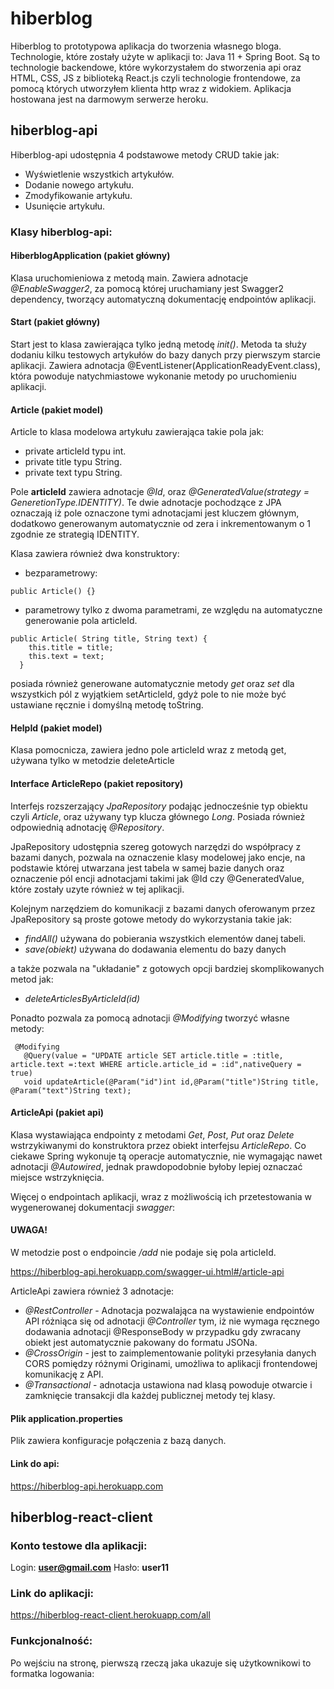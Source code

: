 # hiberblog

Hiberblog to prototypowa aplikacja do tworzenia własnego bloga.
Technologie, które zostały użyte w aplikacji to: Java 11 + Spring Boot. Są to technologie backendowe, które wykorzystałem do stworzenia api oraz HTML, CSS, JS z biblioteką React.js czyli technologie frontendowe, za pomocą których utworzyłem klienta http wraz z widokiem. Aplikacja hostowana jest na darmowym serwerze heroku.

## hiberblog-api

Hiberblog-api udostępnia 4 podstawowe metody CRUD takie jak:
* Wyświetlenie wszystkich artykułów.
* Dodanie nowego artykułu.
* Zmodyfikowanie artykułu.
* Usunięcie artykułu.

### Klasy hiberblog-api:

#### HiberblogApplication (pakiet główny)
Klasa uruchomieniowa z metodą main.
Zawiera adnotacje _@EnableSwagger2_, za pomocą której uruchamiany jest Swagger2 dependency, tworzący automatyczną dokumentację endpointów aplikacji.  

#### Start (pakiet główny)
Start jest to klasa zawierająca tylko jedną metodę *init()*. Metoda ta służy dodaniu kilku testowych artykułów do bazy danych przy pierwszym starcie aplikacji.
Zawiera adnotacja @EventListener(ApplicationReadyEvent.class), która powoduje natychmiastowe wykonanie metody po uruchomieniu aplikacji.

#### Article (pakiet model)
Article to klasa modelowa artykułu zawierająca takie pola jak:
* private articleId typu int.
* private title typu String.
* private text typu String.

Pole **articleId** zawiera adnotacje *@Id*, oraz *@GeneratedValue(strategy = GeneretionType.IDENTITY)*. 
Te dwie adnotacje pochodzące z JPA oznaczają iż pole oznaczone tymi adnotacjami jest kluczem głównym, dodatkowo generowanym automatycznie od zera i inkrementowanym o 1 zgodnie ze strategią IDENTITY.

Klasa zawiera również dwa konstruktory:

* bezparametrowy:
```
public Article() {}
```
* parametrowy tylko z dwoma parametrami, ze względu na automatyczne generowanie pola articleId.
```
public Article( String title, String text) {
    this.title = title;
    this.text = text;
  }
```
posiada również generowane automatycznie metody *get* oraz *set* dla wszystkich pól z wyjątkiem setArticleId, gdyż pole to nie może być ustawiane ręcznie i domyślną metodę toString.

#### HelpId (pakiet model)
Klasa pomocnicza, zawiera jedno pole articleId wraz z metodą get, używana tylko w metodzie deleteArticle

#### Interface ArticleRepo (pakiet repository)

Interfejs rozszerzający *JpaRepository* podając jednocześnie typ obiektu czyli *Article*, oraz używany typ klucza głównego *Long*.
Posiada również odpowiednią adnotację *@Repository*.

JpaRepository udostępnia szereg gotowych narzędzi do współpracy z bazami danych, pozwala na oznaczenie klasy modelowej jako encje, na podstawie której utwarzana jest tabela w samej bazie danych oraz oznaczenie pól encji adnotacjami takimi jak @Id czy @GeneratedValue, które zostały uzyte również w tej aplikacji. 

Kolejnym narzędziem do komunikacji z bazami danych oferowanym przez JpaRepository są proste gotowe metody do wykorzystania takie jak:

* *findAll()* używana do pobierania wszystkich elementów danej tabeli.
* *save(obiekt)* używana do dodawania elementu do bazy danych

a także pozwala na "układanie" z gotowych opcji bardziej skomplikowanych metod jak:
* *deleteArticlesByArticleId(id)*

Ponadto pozwala za pomocą adnotacji *@Modifying* tworzyć własne metody:
```
 @Modifying
   @Query(value = "UPDATE article SET article.title = :title, article.text =:text WHERE article.article_id = :id",nativeQuery = true)
   void updateArticle(@Param("id")int id,@Param("title")String title, @Param("text")String text);
```
#### ArticleApi (pakiet api)
Klasa wystawiająca endpointy z metodami *Get*, *Post*, *Put* oraz *Delete* wstrzykiwanymi do konstruktora przez obiekt interfejsu *ArticleRepo*. Co ciekawe Spring wykonuje tą operacje automatycznie, nie wymagając nawet adnotacji *@Autowired*, jednak prawdopodobnie byłoby lepiej oznaczać miejsce wstrzyknięcia.

Więcej o endpointach aplikacji, wraz z możliwością ich przetestowania w wygenerowanej dokumentacji *swagger*:
#### UWAGA!
W metodzie post o endpoincie */add* nie podaje się pola articleId.

https://hiberblog-api.herokuapp.com/swagger-ui.html#/article-api

ArticleApi zawiera również 3 adnotacje:
* *@RestController* - Adnotacja pozwalająca na wystawienie endpointów API różniąca się od adnotacji *@Controller* tym, iż nie wymaga ręcznego dodawania adnotacji @ResponseBody w przypadku gdy zwracany obiekt jest automatycznie pakowany do formatu JSONa.
* *@CrossOrigin* - jest to zaimplementowanie polityki przesyłania danych CORS pomiędzy różnymi Originami, umożliwa to aplikacji frontendowej komunikację z API.
* *@Transactional* - adnotacja ustawiona nad klasą powoduje otwarcie i zamknięcie transakcji dla każdej publicznej metody tej klasy. 

#### Plik application.properties
Plik zawiera konfiguracje połączenia z bazą danych.

#### Link do api:
https://hiberblog-api.herokuapp.com

## hiberblog-react-client

### Konto testowe dla aplikacji:

Login: **user@gmail.com**
Hasło: **user11**
### Link do aplikacji:

https://hiberblog-react-client.herokuapp.com/all

### Funkcjonalność:

Po wejściu na stronę, pierwszą rzeczą jaka ukazuje się użytkownikowi to formatka logowania:


